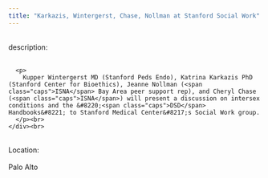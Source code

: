 ```yaml
---
title: "Karkazis, Wintergerst, Chase, Nollman at Stanford Social Work"
---
```


<div class="flexinode-body flexinode-2">
  <div class="flexinode-textarea-1">
    <div class="form-item">
      <br> <label>description:</label><br /> <br> 
      
      <p>
        Kupper Wintergerst MD (Stanford Peds Endo), Katrina Karkazis PhD (Stanford Center for Bioethics), Jeanne Nollman (<span class="caps">ISNA</span> Bay Area peer support rep), and Cheryl Chase (<span class="caps">ISNA</span>) will present a discussion on intersex conditions and the &#8220;<span class="caps">DSD</span> Handbooks&#8221; to Stanford Medical Center&#8217;s Social Work group.
      </p><br>
    </div><br>
  </div>
  
  <div class="flexinode-textfield-2">
    <div class="form-item">
      <br> <label>Location:</label><br /> <br> Palo Alto<br>
    </div><br>
  </div>
</div>